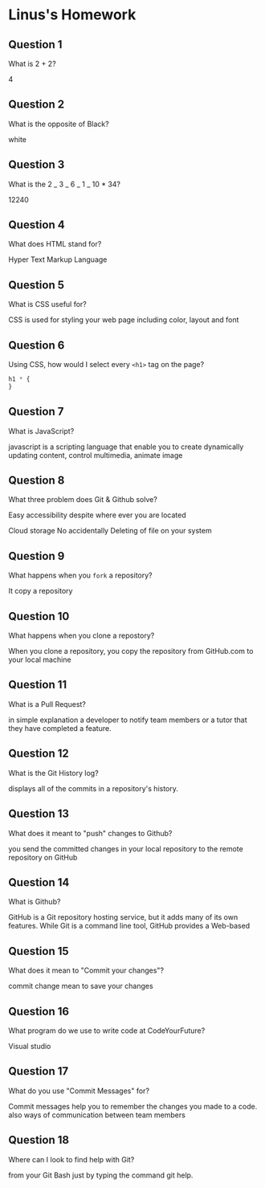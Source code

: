 # Linus's Homework

## Question 1

What is 2 + 2?

4

## Question 2

What is the opposite of Black?

white

## Question 3

What is the 2 _ 3 _ 6 _ 1 _ 10 \* 34?

12240

## Question 4

What does HTML stand for?

Hyper Text Markup Language

## Question 5

What is CSS useful for?

CSS is used for styling your web page including color, layout and font

## Question 6

Using CSS, how would I select every `<h1>` tag on the page?

```css
h1 * {
}
```

## Question 7

What is JavaScript?

javascript is a scripting language that enable you to create
dynamically updating content, control multimedia, animate image

## Question 8

What three problem does Git & Github solve?

Easy accessibility despite where ever you are located

Cloud storage
No accidentally Deleting of file on your system

## Question 9

What happens when you `fork` a repository?

It copy a repository

## Question 10

What happens when you clone a repostory?

When you clone a repository, you copy the repository from GitHub.com to your local machine

## Question 11

What is a Pull Request?

in simple explanation a developer to notify team members or a tutor that they have completed a feature.

## Question 12

What is the Git History log?

displays all of the commits in a repository's history.

## Question 13

What does it meant to "push" changes to Github?

you send the committed changes in your local repository to the remote repository on GitHub

## Question 14

What is Github?

GitHub is a Git repository hosting service, but it adds many of its own features. While Git is a command line tool, GitHub provides a Web-based

## Question 15

What does it mean to "Commit your changes"?

commit change mean to save your changes

## Question 16

What program do we use to write code at CodeYourFuture?

Visual studio

## Question 17

What do you use "Commit Messages" for?

Commit messages help you to remember the changes you made to a code.
also ways of communication between team members

## Question 18

Where can I look to find help with Git?

from your Git Bash just by typing the command git help.
